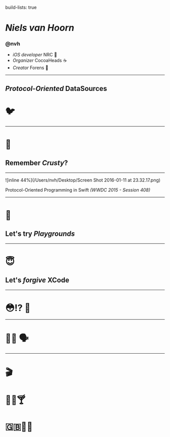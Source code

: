 build-lists: true

# _**Niels van Hoorn**_
### @nvh

- _iOS developer_ NRC 📰
- _Organizer_ CocoaHeads ☕️
- _Creator_ Forens 🚅


---
## _**Protocol-Oriented**_ DataSources
# 🐦

---
# 💭
## Remember _Crusty_?

---

![inline 44%](/Users/nvh/Desktop/Screen Shot 2016-01-11 at 23.32.17.png)

Protocol-Oriented Programming in Swift *(WWDC 2015 - Session 408)*

---

#  🐛
## Let's try _**Playgrounds**_

---

#  😇
## Let's _**forgive**_  XCode

---

# 😳⁉️  💬

---

# 🤔🐞 🗣

---

# 🎬
# 🔫😎🍸
# 🇬🇧👔💃
